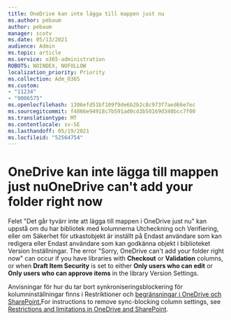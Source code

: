```yaml
---
title: OneDrive kan inte lägga till mappen just nu
ms.author: pebaum
author: pebaum
manager: scotv
ms.date: 05/13/2021
audience: Admin
ms.topic: article
ms.service: o365-administration
ROBOTS: NOINDEX, NOFOLLOW
localization_priority: Priority
ms.collection: Adm_O365
ms.custom:
- "11234"
- "9006575"
ms.openlocfilehash: 1306efd51bf109f9de6b2b2c8c973f7aed66e7ec
ms.sourcegitcommit: f4866e94918c7b591ad0cd3b58169d340bcc7f00
ms.translationtype: MT
ms.contentlocale: sv-SE
ms.lasthandoff: 05/19/2021
ms.locfileid: "52564754"
---
```

# <a name="onedrive-cant-add-your-folder-right-now"></a><span data-ttu-id="d8e96-102">OneDrive kan inte lägga till mappen just nu</span><span class="sxs-lookup"><span data-stu-id="d8e96-102">OneDrive can't add your folder right now</span></span>

<span data-ttu-id="d8e96-103">Felet "Det går tyvärr inte att lägga till mappen i OneDrive just nu"  kan uppstå  om du har bibliotek  med kolumnerna  Utcheckning och Verifiering, eller om Säkerhet för utkastobjekt är inställt på Endast användare som kan redigera eller Endast användare som kan godkänna objekt i biblioteket Version Inställningar. </span><span class="sxs-lookup"><span data-stu-id="d8e96-103">The error "Sorry, OneDrive can't add your folder right now" can occur if you have libraries with **Checkout** or **Validation** columns, or when **Draft Item Security** is set to either **Only users who can edit** or **Only users who can approve items** in the library Version Settings.</span></span> 

<span data-ttu-id="d8e96-104">Anvisningar för hur du tar bort synkroniseringsblockering för kolumninställningar finns i Restriktioner och [begränsningar i OneDrive och SharePoint.](https://support.microsoft.com/office/64883a5d-228e-48f5-b3d2-eb39e07630fa)</span><span class="sxs-lookup"><span data-stu-id="d8e96-104">For instructions to remove sync-blocking column settings, see [Restrictions and limitations in OneDrive and SharePoint](https://support.microsoft.com/office/64883a5d-228e-48f5-b3d2-eb39e07630fa).</span></span>

